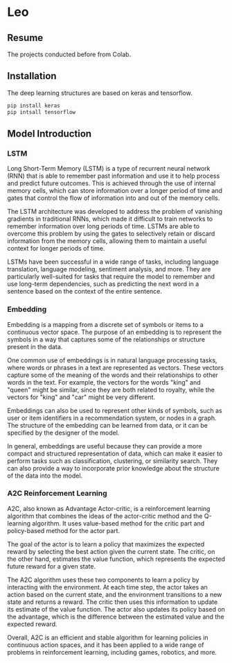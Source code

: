 # Leo

## Resume
The projects conducted before from Colab.

## Installation
The deep learning structures are based on keras and tensorflow.

```bash
pip install keras
pip intsall tensorflow
```
## Model Introduction
### LSTM
Long Short-Term Memory (LSTM) is a type of recurrent neural network (RNN) that is able to remember past information and use it to help process and predict future outcomes. This is achieved through the use of internal memory cells, which can store information over a longer period of time and gates that control the flow of information into and out of the memory cells.

The LSTM architecture was developed to address the problem of vanishing gradients in traditional RNNs, which made it difficult to train networks to remember information over long periods of time. LSTMs are able to overcome this problem by using the gates to selectively retain or discard information from the memory cells, allowing them to maintain a useful context for longer periods of time.

LSTMs have been successful in a wide range of tasks, including language translation, language modeling, sentiment analysis, and more. They are particularly well-suited for tasks that require the model to remember and use long-term dependencies, such as predicting the next word in a sentence based on the context of the entire sentence.

### Embedding
Embedding is a mapping from a discrete set of symbols or items to a continuous vector space. The purpose of an embedding is to represent the symbols in a way that captures some of the relationships or structure present in the data.

One common use of embeddings is in natural language processing tasks, where words or phrases in a text are represented as vectors. These vectors capture some of the meaning of the words and their relationships to other words in the text. For example, the vectors for the words "king" and "queen" might be similar, since they are both related to royalty, while the vectors for "king" and "car" might be very different.

Embeddings can also be used to represent other kinds of symbols, such as user or item identifiers in a recommendation system, or nodes in a graph. The structure of the embedding can be learned from data, or it can be specified by the designer of the model.

In general, embeddings are useful because they can provide a more compact and structured representation of data, which can make it easier to perform tasks such as classification, clustering, or similarity search. They can also provide a way to incorporate prior knowledge about the structure of the data into the model.

### A2C Reinforcement Learning
A2C, also known as Advantage Actor-critic, is a reinforcement learning algorithm that combines the ideas of the actor-critic method and the Q-learning algorithm. It uses value-based method for the critic part and policy-based method for the actor part.

The goal of the actor is to learn a policy that maximizes the expected reward by selecting the best action given the current state. The critic, on the other hand, estimates the value function, which represents the expected future reward for a given state.

The A2C algorithm uses these two components to learn a policy by interacting with the environment. At each time step, the actor takes an action based on the current state, and the environment transitions to a new state and returns a reward. The critic then uses this information to update its estimate of the value function. The actor also updates its policy based on the advantage, which is the difference between the estimated value and the expected reward.

Overall, A2C is an efficient and stable algorithm for learning policies in continuous action spaces, and it has been applied to a wide range of problems in reinforcement learning, including games, robotics, and more.

